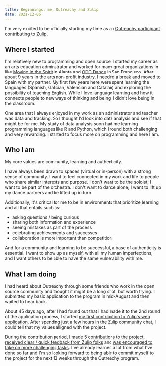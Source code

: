 ```yaml
---
title: Beginnings: me, Outreachy and Zulip
date: 2021-12-06
---
```


I'm very excited to be officially starting my time as an [Outreachy participant](https://www.outreachy.org/alums/2021-12/) contributing to [Zulip](https://zulip.com).

## Where I started
I'm relatively new to programming and open source. I started my career as an arts education adminstrator and worked for many great organizations in like [Moving in the Spirit](https://www.movinginthespirit.org/) in Alanta and [ODC Dance](https://odc.dance/) in San Francisco. After about 9 years in the arts non-profit industry, I needed a break and moved to Spain with my partner. My first few years here were spent learning the languages (Spanish, Galician, Valencian and Catalan) and exploring the possibility of teaching English. While I love language learning and how it connects people to new ways of thinking and being, I didn't love being in the classroom.

One area that I always enjoyed in my work as an administrator and teacher was data and tracking. So I thought I'd look into data analysis and see if that might be for me. My study of data analysis soon had me learning programming languages like R and Python, which I found both challenging and very rewarding. I started to focus more on programming and here I am.

## Who I am
My core values are community, learning and authenticity.

I have always been drawn to spaces (virtual or in-person) with a strong sense of community. I want to feel connected in my work and life to people who share similar interests and purpose. I don't want to be the soloist; I want to be part of the orchestra. I don't want to dance alone; I want to lift up my dance partners and be lifted up in turn.

Additionally, it's critical for me to be in environments that prioritize learning and all that entails such as:
* asking questions / being curious
* sharing both information and experience
* seeing mistakes as part of the process
* celebrating achievements and successes
* collaboration is more important than competition

And for a community and learning to be successful, a base of authenticity is essential. I want to show up as myself, with all my human imperfections, and I want others to be able to have the same vulnerability with me.

## What I am doing
I had heard about Outreachy through some friends who work in the open source community and thought it might be a long shot, but worth trying. I submitted my basic application to the program in mid-August and then waited to hear back.

About 45 days ago, after I had found out that I had made it to the 2nd round of the application process, I started [my first contribution to Zulip's web application](https://github.com/zulip/zulip/pull/19975). After spending just a few hours in the Zulip community chat, I could tell that my values alligned with the project.

During the contribution period, I made [5 contributions to the project](https://github.com/zulip/zulip/pull/20123), [received clear / quick feedback from Zulip folks](https://github.com/zulip/zulip/pull/20056) and [was encouraged to take on more challenging tasks](https://github.com/zulip/zulip/pull/20070). I've already learned a lot from what I've done so far and I'm so looking forward to being able to commit myself to the project for the next 13 weeks through the Outreachy program.